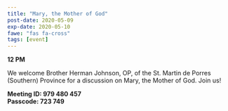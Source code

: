 ```yaml
---
title: "Mary, the Mother of God"
post-date: 2020-05-09
exp-date: 2020-05-10
fawe: "fas fa-cross"
tags: [event]
---
```

**12 PM**

We welcome Brother Herman Johnson, OP, of the St. Martin de Porres (Southern) Province for a discussion on Mary, the Mother of God. Join us!

**Meeting ID: 979 480 457**
<br>
**Passcode: 723 749**